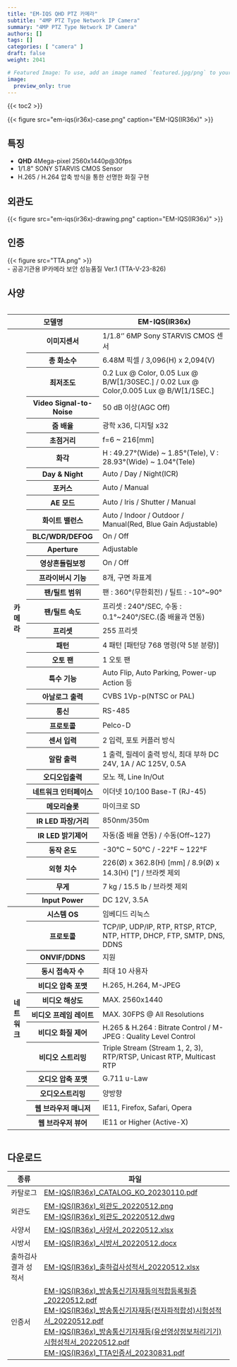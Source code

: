 ```yaml
---
title: "EM-IQS QHD PTZ 카메라"
subtitle: "4MP PTZ Type Network IP Camera"
summary: "4MP PTZ Type Network IP Camera"
authors: []
tags: []
categories: [ "camera" ]
draft: false
weight: 2041

# Featured Image: To use, add an image named `featured.jpg/png` to your page's folder.
image:
  preview_only: true
---
```


{{< toc2 >}}

<div class="container">
<div class="row justify-content-center align-items-center">
<div class="col-sm-6">

{{< figure src="em-iqs(ir36x)-case.png" caption="EM-IQS(IR36x)" >}}

</div>
</div>
</div>

<div class="container">
<div class="row justify-content-center">
<div class="col-sm-6 pl-0">

## 특징

- **QHD** 4Mega-pixel 2560x1440p@30fps
- 1/1.8" SONY STARVIS CMOS Sensor
- H.265 / H.264 압축 방식을 통한 선명한 화질 구현


</div>
<div class="col-sm-6 pl-0">

## 외관도

{{< figure src="em-iqs(ir36x)-drawing.png" caption="EM-IQS(IR36x)" >}}

</div>
</div>
</div>

## 인증
<div class="container">
<div class="row align-items-top">
<div class="col-sm-1">
{{< figure src="TTA.png" >}} 
</div>
<div class="col-sm-8">
- 공공기관용 IP카메라 보안 성능품질 Ver.1 (TTA-V-23-826)
</div>
</div>
</div>


## 사양

<div style="overflow-x: auto">
<table class="spec">
<thead>
<tr>
<th colspan="2">모델명</th>
<th>EM-IQS(IR36x)</th>
</tr>
</thead>
<tbody>
<tr>
<th rowspan="35">카메라</th>
<th>이미지센서</th>
<td>1/1.8‘’ 6MP Sony STARVIS CMOS 센서</td>
</tr>
<tr>
<th>총 화소수</th>
<td>6.48M 픽셀 / 3,096(H) x 2,094(V)</td>
</tr>
<tr>
<th>최저조도</th>
<td>0.2 Lux @ Color, 0.05 Lux @ B/W[1/30SEC.] / 0.02 Lux @ Color,0.005 Lux @ B/W[1/1SEC.]</td>
</tr>
<th>Video Signal-to-Noise</th>
<td>50 dB 이상(AGC Off)</td>
</tr>
<tr>
<th>줌 배율</th>
<td>광학 x36, 디지털 x32</td>
</tr>
<tr>
<th>초점거리</th>
<td>f=6 ~ 216[mm]</td>
</tr>
<tr>
<th>화각</th>
<td>H : 49.27°(Wide) ~ 1.85°(Tele), V : 28.93°(Wide) ~ 1.04°(Tele)</td>
</tr>
<th>Day & Night</th>
<td>Auto / Day / Night(ICR)</td>
</tr>
<tr>
<th>포커스</th>
<td>Auto / Manual</td>
</tr>
<tr>
<th>AE 모드</th>
<td>Auto / Iris / Shutter / Manual</td>
</tr>
<tr>
<th>화이트 밸런스</th>
<td>Auto / Indoor / Outdoor / Manual(Red, Blue Gain Adjustable)</td>
</tr>
<tr>
<th>BLC/WDR/DEFOG</th>
<td>On / Off</td>
</tr>
<tr>
<th>Aperture</th>
<td>Adjustable</td>
</tr>
<tr>
<th>영상흔들림보정</th>
<td>On / Off</td>
</tr>
<tr>
<th>프라이버시 기능</th>
<td>8개, 구면 좌표계</td>
</tr>
<tr>
<th>팬/틸트 범위</th>
<td>팬 : 360°(무한회전) / 틸트 : -10°~90°</td>
</tr>
<tr>
<th>팬/틸트 속도</th>
<td>프리셋 : 240°/SEC, 수동 : 0.1°~240°/SEC.(줌 배율과 연동)</td>
</tr>
<tr>
<th>프리셋</th>
<td>255 프리셋</td>
</tr>
<tr>
<th>패턴</th>
<td>4 패턴 [패턴당 768 명령(약 5분 분량)]</td>
</tr>
<tr>
<th>오토 팬</th>
<td>1 오토 팬</td>
</tr>
<tr>
<th>특수 기능</th>
<td>Auto Flip, Auto Parking, Power-up Action 등</td>
</tr>
<tr>
<th>아날로그 출력</th>
<td>CVBS 1Vp-p(NTSC or PAL)</td>
</tr>
<tr>
<th>통신</th>
<td>RS-485</td>
</tr>
<tr>
<th>프로토콜</th>
<td>Pelco-D</td>
</tr>
<tr>
<th>센서 입력</th>
<td>2 입력, 포토 커플러 방식</td>
</tr>
<tr>
<th>알람 출력</th>
<td>1 출력, 릴레이 출력 방식, 최대 부하 DC 24V, 1A / AC 125V, 0.5A</td>
</tr>
<tr>
<th>오디오입출력</th>
<td>모노 잭, Line In/Out</td>
</tr>
<tr>
<th>네트워크 인터페이스</th>
<td>이더넷 10/100 Base-T (RJ-45)</td>
</tr>
<tr>
<th>메모리슬롯</th>
<td>마이크로 SD</td>
</tr>
<tr>
<th>IR LED 파장/거리</th>
<td>850nm/350m</td>
</tr>
<tr>
<th>IR LED 밝기제어</th>
<td>자동(줌 배율 연동) / 수동(Off~127)</td>
</tr>
<tr>
<th>동작 온도</th>
<td>-30°C ~ 50°C / -22°F ~ 122°F</td>
</tr>
<tr>
<th>외형 치수</th>
<td>226(Ø) x 362.8(H) [mm] / 8.9(Ø) x 14.3(H) ["] / 브라켓 제외</td>
</tr>
<tr>
<th>무게</th>
<td>7 kg / 15.5 lb / 브라켓 제외</td>
</tr>
<tr>
<th>Input Power</th>
<td>DC 12V, 3.5A</td>
</tr>
<tr>
<th rowspan="13">네트워크</th>
<th>시스템 OS</th>
<td>임베디드 리눅스</td>
</tr>
<tr>
<th>프로토콜</th>
<td>TCP/IP, UDP/IP, RTP, RTSP, RTCP, NTP, HTTP, DHCP, FTP, SMTP, DNS, DDNS</td>
</tr>
<tr>
<th>ONVIF/DDNS</th>
<td>지원</td>
</tr>
<tr>
<th>동시 접속자 수</th>
<td>최대 10 사용자</td>
</tr>
<tr>
<th>비디오 압축 포맷</th>
<td>H.265, H.264, M-JPEG</td>
</tr>
<tr>
<th>비디오 해상도</th>
<td>MAX. 2560x1440</td>
</tr>
<tr>
<th>비디오 프레임 레이트</th>
<td>MAX. 30FPS @ All Resolutions</td>
</tr>
<tr>
<th>비디오 화질 제어</th>
<td>H.265 & H.264 : Bitrate Control / M-JPEG : Quality Level Control</td>
</tr>
<tr>
<th>비디오 스트리밍</th>
<td>Triple Stream (Stream 1, 2, 3), RTP/RTSP, Unicast RTP, Multicast RTP</td>
</tr>
<tr>
<th>오디오 압축 포맷</th>
<td>G.711 u-Law</td>
</tr>
<tr>
<th>오디오스트리밍</th>
<td>양방향</td>
</tr>
<tr>
<th>웹 브라우저 매니저</th>
<td>IE11, Firefox, Safari, Opera</td>
</tr>
<tr>
<th>웹 브라우저 뷰어</th>
<td>IE11 or Higher (Active-X)</td>
</tr>

</tbody>
</table>
</div>

## 다운로드

종류 | 파일
---- | ----
카탈로그 | [EM-IQS(IR36x)_CATALOG_KO_20230110.pdf](https://www.emstone.com/data/sales/ko/EM-IQS(IR36x)_CATALOG_KO_20230110.pdf)
외관도 | [EM-IQS(IR36x)_외관도_20220512.png](https://www.emstone.com/data/sales/ko/EM-IQS(IR36x)_외관도_20220512.png)<br>[EM-IQS(IR36x)_외관도_20220512.dwg](https://www.emstone.com/data/sales/ko/EM-IQS(IR36x)_외관도_20220512.dwg)
사양서 | [EM-IQS(IR36x)_사양서_20220512.xlsx](https://www.emstone.com/data/sales/ko/EM-IQS(IR36x)_사양서_20220512.xlsx)
시방서 | [EM-IQS(IR36x)_시방서_20220512.docx](https://www.emstone.com/data/sales/ko/EM-IQS(IR36x)_시방서_20220512.docx)
출하검사 결과 성적서 | [EM-IQS(IR36x)_출하검사성적서_20220512.xlsx](https://www.emstone.com/data/sales/ko/EM-IQS(IR36x)_출하검사성적서_20220512.xlsx)
인증서 | [EM-IQS(IR36x)_방송통신기자재등의적합등록필증_20220512.pdf](https://www.emstone.com/data/sales/ko/EM-IQS(IR36x)_방송통신기자재등의적합등록필증_20220512.pdf)<br>[EM-IQS(IR36x)_방송통신기자재등(전자파적합성)시험성적서_20220512.pdf](https://www.emstone.com/data/sales/ko/EM-IQS(IR36x)_방송통신기자재등(전자파적합성)시험성적서_20220512.pdf)<br>[EM-IQS(IR36x)_방송통신기자재등(유선영상정보처리기기)시험성적서_20220512.pdf](https://www.emstone.com/data/sales/ko/EM-IQS(IR36x)_방송통신기자재등(유선영상정보처리기기)시험성적서_20220512.pdf)<br>[EM-IQS(IR36x)_TTA인증서_20230831.pdf](https://www.emstone.com/data/sales/ko/EM-IQS(IR36x)_TTA인증서_20230831.pdf)